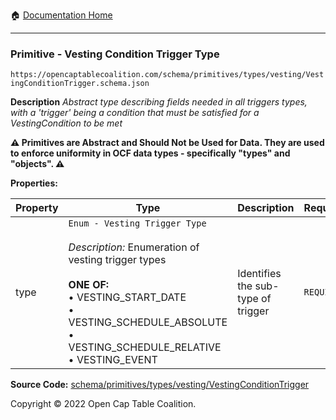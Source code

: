 :house: [Documentation Home](/README.md)

---

### Primitive - Vesting Condition Trigger Type

`https://opencaptablecoalition.com/schema/primitives/types/vesting/VestingConditionTrigger.schema.json`

**Description** _Abstract type describing fields needed in all triggers types, with a 'trigger' being a condition that must be satisfied for a VestingCondition to be met_

**:warning: Primitives are Abstract and Should Not be Used for Data. They are used to enforce uniformity in OCF data types - specifically "types" and "objects". :warning:**

**Properties:**

| Property | Type                                                                                                                                                                                                                                                 | Description                        | Required   |
| -------- | ---------------------------------------------------------------------------------------------------------------------------------------------------------------------------------------------------------------------------------------------------- | ---------------------------------- | ---------- |
| type     | `Enum - Vesting Trigger Type`</br></br>_Description:_ Enumeration of vesting trigger types</br></br>**ONE OF:** </br>&bull; VESTING_START_DATE </br>&bull; VESTING_SCHEDULE_ABSOLUTE </br>&bull; VESTING_SCHEDULE_RELATIVE </br>&bull; VESTING_EVENT | Identifies the sub-type of trigger | `REQUIRED` |

**Source Code:** [schema/primitives/types/vesting/VestingConditionTrigger](/schema/primitives/types/vesting/VestingConditionTrigger.schema.json)

Copyright © 2022 Open Cap Table Coalition.
